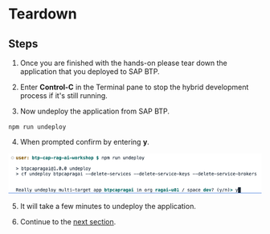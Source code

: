 # Teardown

## Steps

1. Once you are finished with the hands-on please tear down the application that you deployed to SAP BTP.

2. Enter **Control-C** in the Terminal pane to stop the hybrid development process if it's still running.

3. Now undeploy the application from SAP BTP.

```
npm run undeploy
```

4. When prompted confirm by entering **y**.

<img src="./images/09-undeploy.png"/>

5. It will take a few minutes to undeploy the application. 

6. Continue to the [next section](./10-BonusMaterial.md).
